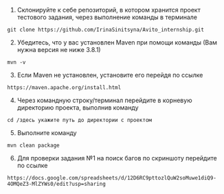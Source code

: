 1) Склонируйте к себе репозиторий, в котором хранится проект тестового задания, через выполнение команды в терминале  
```
git clone https://github.com/IrinaSinitsyna/Avito_internship.git
```
2) Убедитесь, что у вас установлен Maven при помощи команды (Вам нужна версия не ниже 3.8.1)
```
mvn -v
```
3) Если Maven не установлен, установите его перейдя по ссылке
```
https://maven.apache.org/install.html
```
4) Через командную строку/терминал перейдите в корневую директорию проекта, выполнив команду
```
cd /здесь укажите путь до директории с проектом
```
5) Выполните команду
```
mvn clean package
```
6) Для проверки задания №1 на поиск багов по скриншоту перейдите по ссылке 
```
https://docs.google.com/spreadsheets/d/12D6RC9pttozlQuW2soMuwe1diQ9-4OMQeZ3-MlZYWs0/edit?usp=sharing
```

